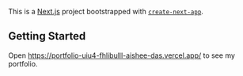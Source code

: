 This is a [Next.js](https://nextjs.org/) project bootstrapped with [`create-next-app`](https://github.com/vercel/next.js/tree/canary/packages/create-next-app).

## Getting Started

Open https://portfolio-uiu4-fhlibulll-aishee-das.vercel.app/ to see my portfolio.



